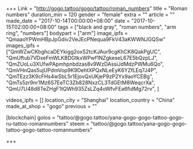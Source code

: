 +++
Link = "http://gogo.tattoo/gogo/tattoo/roman_numbers"
title = "Roman numbers"
duration_min = 120
gender = "female"
extra = ""
article = ""
made_date = "2017-10-14T00:00:00+08:00"
date = "2017-10-15T02:00:00+08:00"
tags = ["black and gray", "roman numbers", "arm ring", "numbers"]
bodypart = ["arm"]
image_ipfs = "QmaaoYPWmHBpJpGdiv2VeJEcPNequa9FkV43aKWWNJGQSw"
images_ipfs = ["QmWZwCKbghcaDEYkigg2oxS2tcKJAur9cgKhCK8QakPgUC",     
  "QmUftub7VDxeFmWLKBDGtkxWPwf1NZgkeseL67E5bQzpLJ",
  "QmZUoLu3XUfwPApmhpnbdzas8v9WzDAssiJdMdzPWMu6Qo",
  "QmVHnQas5ujUPdmVop9K9DehtXPQxNLeEyK6YZfLEq7J4P",
  "QmTEzz3K9cFHs4wSbL5r1EjovQxUKjeP9zP2Yx9aoYCEBg",
  "QmTs5zr9nr1Mz6S7EeTC3Zb828NxzCL3TdGEtM8WeqcrXa",
  "QmU7U48d8TeZHgF1tQWh935ZsLZq4oWfvFEa6fidMg72rv",
]

videos_ipfs = []
location_city = "Shanghai"
location_country = "China"
made_at_shop = "gogo"
previous = ""

[blockchain]
golos = "tattoo/@gogo.tattoo/yana-gogo-gogo-tattoo-gogo-ru-tattoo-romannumbers"
steem = "tattoo/@gogo.tattoo/yana-gogo-gogo-tattoo-gogo-tattoo-romannumbers"

+++
